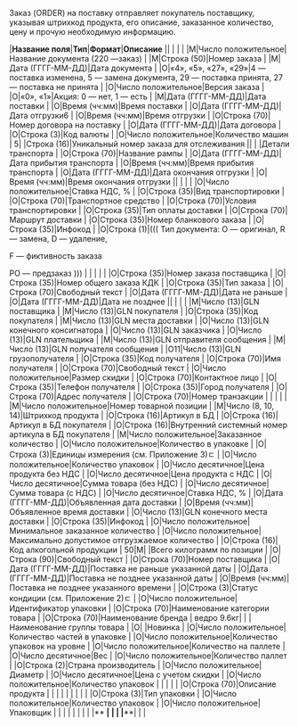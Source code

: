 
Заказ (ORDER) на поставку отправляет покупатель поставщику, указывая штрихкод продукта, его описание, заказанное количество, цену и прочую необходимую информацию.

|**Название поля**|**Тип**|**Формат**|**Описание**
|**<ORDER>**| | | 
|     <DOCUMENTNAME></DOCUMENTNAME>|М|Число положительное|Название документа (220 —заказ)
|     <NUMBER></NUMBER>|М|Строка (50)|Номер заказа
|     <DATE></DATE>|М|Дата (ГГГГ-ММ-ДД)|Дата документа
|     <ACTION></ACTION>|О|«4», «5», «27», «29»|4 — поставка изменена, 5 — замена документа, 29 — поставка принята, 27 — поставка не принята
|     <VERSION></VERSION>|O|Число положительное|Версия заказа
|     <PROMO></PROMO>|O|«0», «1»|Акция: 0 — нет, 1 — есть
|     <DELIVERYDATE></DELIVERYDATE>|М|Дата (ГГГГ-ММ-ДД)|Дата поставки
|     <DELIVERYTIME></DELIVERYTIME>|O|Время (чч:мм)|Время поставки
|     <SHIPMENTDATE></SHIPMENTDATE>|O|Дата (ГГГГ-ММ-ДД)|Дата отгрузки6
|     <SHIPMENTTIME></SHIPMENTTIME>|O|Время (чч:мм)|Время отгрузки
|     <CAMPAIGNNUMBER></CAMPAIGNNUMBER>|O|Строка (70)|Номер договора на поставку
|     <CAMPAIGNNUMBERDATE></CAMPAIGNNUMBERDATE>|O|Дата (ГГГГ-ММ-ДД)|Дата договора
|     <CURRENCY></CURRENCY>|O|Строка (3)|Код валюты
|     <TRANSPORTQUANTITY></TRANSPORTQUANTITY>|O|Число положительное|Количество машин
|     <ORDERREFERENCENUMBER>5</ORDERREFERENCENUMBER>| |Строка (16)|Уникальный номер заказа для отслеживания 
|**<LIMES>**| | |Детали транспорта
|          <LIMESNAME></LIMESNAME>|O|Строка (70)|Название рампы
|          <DATEFROM></DATEFROM>|O|Дата (ГГГГ-ММ-ДД)|Дата прибытия транспорта
|          <TIMEFROM></TIMEFROM>|O|Время (чч:мм)|Время прибытия транспорта
|          <DATETO></DATETO>|O|Дата (ГГГГ-ММ-ДД)|Дата окончания отгрузки
|          <TIMETO></TIMETO>|O|Время (чч:мм)|Время окончания отгрузки
|**</LIMES>**| | | 
|     <VAT></VAT>|O|Число положительное|Ставка НДС, %
|     <TRANSPORTATIONTYPES></TRANSPORTATIONTYPES>|O|Строка (35)|Вид транспортировки
|     <TRANSPORTATIONMEANS></TRANSPORTATIONMEANS>|O|Строка (70)|Транспортное средство
|     <TRANSPORTATIONCONDITION></TRANSPORTATIONCONDITION>|O|Строка (70)|Условия транспортировки
|     <TRANSPORTATIONPAYMENTTYPE></TRANSPORTATIONPAYMENTTYPE>|O|Строка (35)|Тип оплаты доставки
|     <TRANSPORTATIONROUTE></TRANSPORTATIONROUTE>|O|Строка (70)|Маршрут доставки
|     <BLANKETORDERNUMBER></BLANKETORDERNUMBER>|O|Строка (35)|Номер бланкового заказа
|     <INFOCODED></INFOCODED>|O|Строка (35)|Инфокод
|     <DOCTYPE></DOCTYPE>|O|Строка (1)|(((
Тип документа:
O — оригинал,
R — замена,
D — удаление,

F — фиктивность заказа

PO — предзаказ
)))
|     <CORRNUMBER></CORRNUMBER>| | | 
|     <SUPORDER></SUPORDER>|O|Строка (35)|Номер заказа поставщика
|     <KDKNUM></KDKNUM>|O|Строка (35)|Номер общего заказа КДК
|     <ORDRTYPE></ORDRTYPE>|O|Строка (35)|Тип заказа
|     <INFO></INFO>|O|Строка (70)|Свободный текст
|     <EARLIESTDELIVERYDATE></EARLIESTDELIVERYDATE>|O|Дата (ГГГГ-ММ-ДД)|Дата не раньше
|     <LATESTDELIVERYDATE></LATESTDELIVERYDATE>|O|Дата (ГГГГ-ММ-ДД)|Дата не позднее
|**<HEAD>**| | | 
|          <SUPPLIER></SUPPLIER>|M|Число (13)|GLN поставщика
|          <BUYER></BUYER>|M|Число (13)|GLN покупателя
|          <BUYERCODE></BUYERCODE>|O|Строка (35)|Код покупателя
|          <DELIVERYPLACE></DELIVERYPLACE>|M|Число (13)|GLN места доставки
|          <FINALRECIPIENT></FINALRECIPIENT>|O|Число (13)|GLN конечного консигнатора
|          <ORDERPARTNER></ORDERPARTNER>|O|Число (13)|GLN заказчика
|          <INVOICEPARTNER></INVOICEPARTNER>|O|Число (13)|GLN плательщика
|          <SENDER></SENDER>|M|Число (13)|GLN отправителя сообщения
|          <RECIPIENT></RECIPIENT>|M|Число (13)|GLN получателя сообщения
|          <CONSIGNEE></CONSIGNEE>|О11|Число (13)|GLN грузополучателя
|          <RECIPIENTCODE></RECIPIENTCODE>|O|Строка (35)|Код получателя
|          <RECIPIENTNAME></RECIPIENTNAME>|O|Строка (70)|Имя получателя
|          <INFO></INFO>|O|Строка (70)|Свободный текст
|          <DISCOUNTVALUE></DISCOUNTVALUE>|O|Число положительное|Размер скидки
|          <RECIPIENTCONTACTFACE></RECIPIENTCONTACTFACE>|O|Строка (70)|Контактное лицо
|          <RECIPIENTPHONE></RECIPIENTPHONE>|O|Строка (35)|Телефон получателя
|          <RECIPIENTCITY></RECIPIENTCITY>|O|Строка (35)|Город получателя
|          <RECIPIENTADRESS></RECIPIENTADRESS>|O|Строка (70)|Адрес получателя
|          <EDIINTERCHANGEID></EDIINTERCHANGEID>|O|Строка (70)|Номер транзакции
|   **<POSITION>**| | | 
|               <POSITIONNUMBER></POSITIONNUMBER>|М|Число положительное|Номер товарной позиции
|               <PRODUCT></PRODUCT>|M|Число (8, 10, 14)|Штрихкод продукта
|               <PRODUCTIDSUPPLIER></PRODUCTIDSUPPLIER>|O|Строка (16)|Артикул в БД
|               <PRODUCTIDBUYER></PRODUCTIDBUYER>|O|Строка (16)|Артикул в БД покупателя
|               <BUYERPARTNUMBER></BUYERPARTNUMBER>|О|Строка (16)|Внутренний системный номер артикула в БД покупателя
|               <ORDEREDQUANTITY></ORDEREDQUANTITY>|M|Число положительное|Заказанное количество
|               <QUANTITYOFCUINTU></QUANTITYOFCUINTU>|О|Число положительное|Количество в упаковке
|               <ORDERUNIT></ORDERUNIT>|О|Строка (3)|Единицы измерения (см. Приложение 3)ﾧ
|               <QUANTITYOFPACKS></QUANTITYOFPACKS>|О|Число положительное|Количество упаковок
|               <ORDERPRICE></ORDERPRICE>|O|Число десятичное|Цена продукта без НДС
|               <PRICEWITHVAT></PRICEWITHVAT>|O|Число десятичное|Цена продукта с НДС
|               <AMOUNT></AMOUNT>|O|Число десятичное|Сумма товара (без НДС)
|               <AMOUNTWITHVAT></AMOUNTWITHVAT>|О|Число десятичное|Сумма товара (с НДС)
|               <VAT></VAT>|O|Число десятичное|Ставка НДС, %
|               <CLAIMEDDELIVERYDATE></CLAIMEDDELIVERYDATE>|O|Дата (ГГГГ-ММ-ДД)|Объявленная дата доставки
|               <CLAIMEDDELIVERYTIME></CLAIMEDDELIVERYTIME>|O|Время (чч:мм)|Объявленное время доставки
|               <DELIVERYPLACE></DELIVERYPLACE>|О|Число (13)|GLN конечного места доставки
|               <INFOCODED></INFOCODED>|O|Строка (35)|Инфокод
|               <MINIMUMORDERQUANTITY></MINIMUMORDERQUANTITY>|O|Число положительное|Минимальное заказанное количество
|               <MAXIMUMORDERQUANTITY> </MAXIMUMORDERQUANTITY>|O|Число положительное|Максимально допустимое отгрузжаемое количество
|               <PRODUCTIONCODE></PRODUCTIONCODE>|О|Строка (16)|Код алкогольной продукции
|               <POSITIONKGM>50</POSITIONKGM>|М| |Всего килограмм по позиции
|               <INFO></INFO>|O|Строка (90)|Свободный текст
|               <COMPAIGNNUMBER></COMPAIGNNUMBER>|O|Строка (70)|Номер поставщика
|               <EARLIESTDELIVERYDATE></EARLIESTDELIVERYDATE>|O|Дата (ГГГГ-ММ-ДД)|Поставка не раньше указанной даты
|               <LATESTDELIVERYDATE></LATESTDELIVERYDATE>|O|Дата (ГГГГ-ММ-ДД)|Поставка не позднее указанной даты
|               <LATESTDELIVERYTIME></LATESTDELIVERYTIME>|O|Время (чч:мм)|Поставка не позднее указанного времени
|               <CONDITIONSTATUS></CONDITIONSTATUS>|О|Строка (3)|Статус кондиции (см. Приложение 2)ﾧ
|               <PACKAGEID></PACKAGEID>|O|Число положительное|Идентификатор упаковки
|               <CATEGORYNAME></CATEGORYNAME>|O|Строка (70)|Наименование категории товара
|               <BRENDNAME></BRENDNAME>|O|Строка (70)|Наименование бренда
|               <GROUPNAME>ведро 9.6кг</GROUPNAME>| | |Наименование группы товара
|               <NOVELTY></NOVELTY>|O| |Новинка
|               <COUNTPIECESINBOX></COUNTPIECESINBOX>|O|Число положительное|Количество частей в упаковке
|               <COUNTBOXESINLAYER></COUNTBOXESINLAYER>|O|Число положительное|Количество упаковок на уровне
|               <COUNTPERPALLET></COUNTPERPALLET>|O|Число положительное|Количество на паллете
|               <WEIGHT></WEIGHT>|O|Число десятичное|Вес
|               <PALLETS></PALLETS>|O|Число положительное|Количество паллет
|               <COUNTRYORIGIN></COUNTRYORIGIN>|О|Строка (2)|Страна производитель
|               <CALIBRE></CALIBRE>|O|Число положительное|Диаметр
|               <PRICEWITHDISCOUNT></PRICEWITHDISCOUNT>|O|Число десятичное|Цена с учетом скидки
|               <BOXESCOUNT></BOXESCOUNT>|O|Число положительное|Количество упаковок
|        **<CHARACTERISTIC>**| | | 
|                    <DESCRIPTION></DESCRIPTION>|О|Строка (70)|Описание продукта
|        **</CHARACTERISTIC>**| | | 
|        **<PACKING>**| | | 
|                    <PACKINGTYPE></PACKINGTYPE>|O|Строка (3)|Тип упаковки
|                    <PACKINGQUANTITY></PACKINGQUANTITY>|O|Число положительное|Количество упаковок
|                    <PACKINGUNIT></PACKINGUNIT>|O|Число положительное|Упаковщик
|        **</PACKING>**| | | 
|   **</POSITION>**| | | 
|** </HEAD>**| | | 
|**<ORDER>**| | | 
